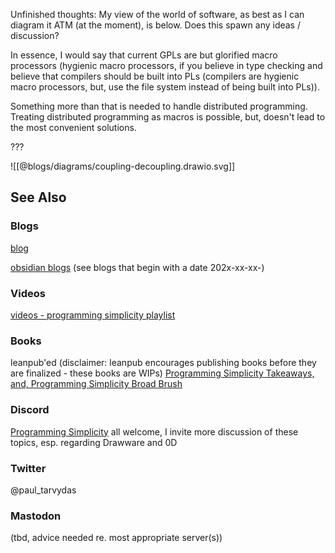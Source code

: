 
Unfinished thoughts: My view of the world of software, as best as I can diagram it ATM (at the moment), is below.  Does this spawn any ideas / discussion?  

In essence, I would say that current GPLs are but glorified macro processors (hygienic macro processors, if you believe in type checking and believe that compilers should be built into PLs (compilers are hygienic macro processors, but, use the file system instead of being built into PLs)).  

Something more than that is needed to handle distributed programming.  Treating distributed programming as macros is possible, but, doesn't lead to the most convenient solutions. 

???

![[@blogs/diagrams/coupling-decoupling.drawio.svg]]
## See Also
### Blogs
[blog](https://guitarvydas.github.io/)

[obsidian blogs](https://publish.obsidian.md/programmingsimplicity) (see blogs that begin with a date 202x-xx-xx-)
### Videos
[videos - programming simplicity playlist](https://www.youtube.com/@programmingsimplicity2980)
### Books
leanpub'ed (disclaimer: leanpub encourages publishing books before they are finalized - these books are WIPs)
[Programming Simplicity Takeaways, and, Programming Simplicity Broad Brush](https://leanpub.com/u/paul-tarvydas)
### Discord

[Programming Simplicity](https://discord.gg/WJvxSpz8p8) all welcome, I invite more discussion of these topics, esp. regarding Drawware and 0D
### Twitter
@paul_tarvydas
### Mastodon
(tbd, advice needed re. most appropriate server(s))

<script src="https://utteranc.es/client.js" 
        repo="guitarvydas/guitarvydas.github.io" 
        issue-term="pathname" 
        theme="github-light" 
        crossorigin="anonymous" 
        async> 
</script> 
